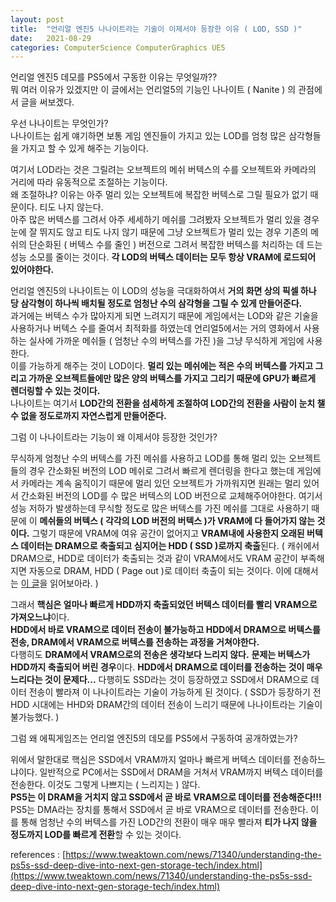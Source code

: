 ```yaml
---
layout: post
title:  "언리얼 엔진5 나나이트라는 기술이 이제서야 등장한 이유 ( LOD, SSD )"
date:   2021-08-29
categories: ComputerScience ComputerGraphics UE5
---
```


언리얼 엔진5 데모를 PS5에서 구동한 이유는 무엇일까??      
뭐 여러 이유가 있겠지만 이 글에서는 언리얼5의 기능인 나나이트 ( Nanite ) 의 관점에서 글을 써보겠다.       

우선 나나이트는 무엇인가?     
나나이트는 쉽게 얘기하면 보통 게임 엔진들이 가지고 있는 LOD를 엄청 많은 삼각형들을 가지고 할 수 있게 해주는 기능이다.        

여기서 LOD라는 것은 그릴려는 오브젝트의 메쉬 버텍스의 수를 오브젝트와 카메라의 거리에 따라 유동적으로 조절하는 기능이다.    
왜 조절하냐? 이유는 아주 멀리 있는 오브젝트에 복잡한 버텍스로 그릴 필요가 없기 때문이다. 티도 나지 않는다.         
아주 많은 버텍스를 그려서 아주 세세하기 메쉬를 그려봤자 오브젝트가 멀리 있을 경우 눈에 잘 뛰지도 않고 티도 나지 않기 때문에 그냥 오브젝트가 멀리 있는 경우 기존의 메쉬의 단순화된 ( 버텍스 수를 줄인 ) 버전으로 그려서 복잡한 버텍스를 처리하는 데 드는 성능 소모를 줄이는 것이다. **각 LOD의 버텍스 데이터는 모두 항상 VRAM에 로드되어 있어야한다.**                                            

언리얼 엔진5의 나나이트는 이 LOD의 성능을 극대화하여서 **거의 화면 상의 픽셀 하나 당 삼각형이 하나씩 배치될 정도로 엄청난 수의 삼각형을 그릴 수 있게 만들어준다.**           
과거에는 버텍스 수가 많아지게 되면 느려지기 때문에 게임에서는 LOD와 같은 기술을 사용하거나 버텍스 수를 줄여서 최적화를 하였는데 언리얼5에서는 거의 영화에서 사용하는 실사에 가까운 메쉬들 ( 엄청난 수의 버텍스를 가진 )을 그냥 무식하게 게임에 사용한다.      
이를 가능하게 해주는 것이 LOD이다. **멀리 있는 메쉬에는 적은 수의 버텍스를 가지고 그리고 가까운 오브젝트들에만 많은 양의 버텍스를 가지고 그리기 때문에 GPU가 빠르게 렌더링할 수 있는 것이다.**             
나나이트는 여기서 **LOD간의 전환을 섬세하게 조절하여 LOD간의 전환을 사람이 눈치 챌 수 없을 정도로까지 자연스럽게 만들어준다.**       

그럼 이 나나이트라는 기능이 왜 이제서야 등장한 것인가?           

무식하게 엄청난 수의 버텍스를 가진 메쉬를 사용하고 LOD를 통해 멀리 있는 오브젝트들의 경우 간소화된 버전의 LOD 메쉬로 그려서 빠르게 렌더링을 한다고 했는데 게임에서 카메라는 계속 움직이기 때문에 멀리 있던 오브젝트가 가까워지면 원래는 멀리 있어서 간소화된 버전의 LOD를 수 많은 버텍스의 LOD 버전으로 교체해주어야한다. 여기서 성능 저하가 발생하는데 무식할 정도로 많은 버텍스를 가진 메쉬를 그대로 사용하기 때문에 이 **메쉬들의 버텍스 ( 각각의 LOD 버전의 버텍스 )가 VRAM에 다 들어가지 않는 것이다.** 그렇기 때문에 VRAM에 여유 공간이 없어지고 **VRAM내에 사용한지 오래된 버텍스 데이터는 DRAM으로 축출되고 심지어는 HDD ( SSD )로까지 축출**된다. ( 캐쉬에서 DRAM으로, HDD로 데이터가 축출되는 것과 같이 VRAM에서도 VRAM 공간이 부족해지면 자동으로 DRAM, HDD ( Page out )로 데이터 축출이 되는 것이다. 이에 대해서는 [이 글](https://docs.microsoft.com/en-us/windows/win32/direct3d9/managing-resources)을 읽어보아라. )            

그래서 **핵심은 얼마나 빠르게 HDD까지 축출되었던 버텍스 데이터를 빨리 VRAM으로 가져오느냐**이다.          
**HDD에서 바로 VRAM으로 데이터 전송이 불가능하고 HDD에서 DRAM으로 버텍스를 전송, DRAM에서 VRAM으로 버텍스를 전송하는 과정을 거쳐야한다.**        
다행히도 **DRAM에서 VRAM으로의 전송은 생각보다 느리지 않다.** **문제는 버텍스가 HDD까지 축출되어 버린 경우**이다. **HDD에서 DRAM으로 데이터를 전송하는 것이 매우 느리다는 것이 문제다...** 다행히도 SSD라는 것이 등장하였고 SSD에서 DRAM으로 데이터 전송이 빨라져 이 나나이트라는 기술이 가능하게 된 것이다. ( SSD가 등장하기 전 HDD 시대에는 HHD와 DRAM간의 데이터 전송이 느리기 때문에 나나이트라는 기술이 불가능했다. )           

그럼 왜 에픽게임즈는 언리얼 엔진5의 데모를 PS5에서 구동하여 공개하였는가?    

위에서 말한대로 핵심은 SSD에서 VRAM까지 얼마나 빠르게 버텍스 데이터를 전송하느냐이다. 일반적으로 PC에서는 SSD에서 DRAM을 거쳐서 VRAM까지 버텍스 데이터를 전송한다. 이것도 그렇게 나쁘지는 ( 느리지는 ) 않다.          
**PS5는 이 DRAM을 거치지 않고 SSD에서 곧 바로 VRAM으로 데이터를 전송해준다!!!**            
PS5는 DMA라는 장치를 통해서 SSD에서 곧 바로 VRAM으로 데이터를 전송한다. 이를 통해 엄청난 수의 버텍스를 가진 LOD간의 전환이 매우 매우 빨라져 **티가 나지 않을 정도까지 LOD를 빠르게 전환**할 수 있는 것이다.              

references : [https://www.tweaktown.com/news/71340/understanding-the-ps5s-ssd-deep-dive-into-next-gen-storage-tech/index.html](https://www.tweaktown.com/news/71340/understanding-the-ps5s-ssd-deep-dive-into-next-gen-storage-tech/index.html)


